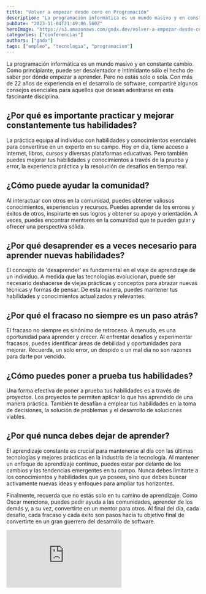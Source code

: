 ```yaml
---
title: "Volver a empezar desde cero en Programación"
description: "La programación informática es un mundo masivo y en constante cambio. Como principiante, puede ser desalentador e intimidante sólo el hecho de saber por dónde empezar a aprender. Pero no estás solo o sola."
pubDate: "2023-11-04T21:49:06.560Z"
heroImage: "https://s3.amazonaws.com/gndx.dev/volver-a-empezar-desde-cero-sincelejo-2023.png"
categories: ["conferencias"]
authors: ["gndx"]
tags: ["empleo", "tecnologia", "programacion"]
---
```


La programación informática es un mundo masivo y en constante cambio. Como principiante, puede ser desalentador e intimidante sólo el hecho de saber por dónde empezar a aprender. Pero no estás solo o sola. Con más de 22 años de experiencia en el desarrollo de software, compartiré algunos consejos esenciales para aquellos que desean adentrarse en esta fascinante disciplina.

## ¿Por qué es importante practicar y mejorar constantemente tus habilidades?

La práctica equipa al individuo con habilidades y conocimientos esenciales para convertirse en un experto en su campo. Hoy en día, tiene acceso a internet, libros, cursos y diversas plataformas educativas. Pero también puedes mejorar tus habilidades y conocimientos a través de la prueba y error, la experiencia práctica y la resolución de desafíos en tiempo real.

## ¿Cómo puede ayudar la comunidad?

Al interactuar con otros en la comunidad, puedes obtener valiosos conocimientos, experiencias y recursos. Puedes aprender de los errores y éxitos de otros, inspirarte en sus logros y obtener su apoyo y orientación. A veces, puedes encontrar mentores en la comunidad que te pueden guiar y ofrecer una perspectiva sólida.

## ¿Por qué desaprender es a veces necesario para aprender nuevas habilidades?

El concepto de 'desaprender' es fundamental en el viaje de aprendizaje de un individuo. A medida que las tecnologías evolucionan, puede ser necesario deshacerse de viejas prácticas y conceptos para abrazar nuevas técnicas y formas de pensar. De esta manera, puedes mantener tus habilidades y conocimientos actualizados y relevantes.

## ¿Por qué el fracaso no siempre es un paso atrás?

El fracaso no siempre es sinónimo de retroceso. A menudo, es una oportunidad para aprender y crecer. Al enfrentar desafíos y experimentar fracasos, puedes identificar áreas de debilidad y oportunidades para mejorar. Recuerda, un solo error, un despido o un mal día no son razones para darte por vencido.

## ¿Cómo puedes poner a prueba tus habilidades?

Una forma efectiva de poner a prueba tus habilidades es a través de proyectos. Los proyectos te permiten aplicar lo que has aprendido de una manera práctica. También te desafían a emplear tus habilidades en la toma de decisiones, la solución de problemas y el desarrollo de soluciones viables.

## ¿Por qué nunca debes dejar de aprender?

El aprendizaje constante es crucial para mantenerse al día con las últimas tecnologías y mejores prácticas en la industria de la tecnología. Al mantener un enfoque de aprendizaje continuo, puedes estar por delante de los cambios y las tendencias emergentes en tu campo. Nunca debes limitarte a los conocimientos y habilidades que ya posees, sino que debes buscar activamente nuevas ideas y enfoques para ampliar tus horizontes.

Finalmente, recuerda que no estás solo en tu camino de aprendizaje. Como Oscar menciona, puedes pedir ayuda a las comunidades, aprender de los demás y, a su vez, convertirte en un mentor para otros. Al final del día, cada desafío, cada fracaso y cada éxito son pasos hacia tu objetivo final de convertirte en un gran guerrero del desarrollo de software.


<div className="video-wrapper">
	<iframe
		src="https://www.youtube.com/embed/-MeZZ9AWtWM"
		title="YouTube video player"
		frameborder="0"
		allow="accelerometer; autoplay; clipboard-write; encrypted-media; gyroscope; picture-in-picture"
		allowfullscreen
	></iframe>
</div>

